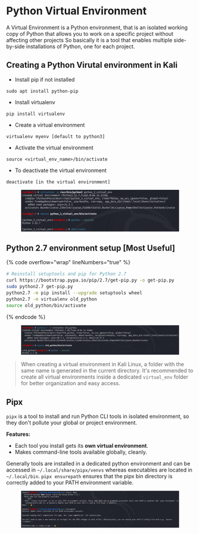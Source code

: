 # Python Virtual Environment

A Virtual Environment is a Python environment, that is an isolated working copy of Python that allows you to work on a specific project without affecting other projects So basically it is a tool that enables multiple side-by-side installations of Python, one for each project.

## Creating a Python Virutal environment in Kali

* Install pip if not installed

```
sudo apt install python-pip
```

* Install virtualenv

```
pip install virtualenv
```

* Create a virtual environment

```
virtualenv myenv [default to python3]
```

* Activate the virtual environment

```
source <virtual_env_name>/bin/activate
```

* To deactivate the virtual environment

```
deactivate [in the virtual environment]
```

<figure><img src="../../../.gitbook/assets/image (69).png" alt=""><figcaption></figcaption></figure>

## Python 2.7 environment setup \[Most Useful]

{% code overflow="wrap" lineNumbers="true" %}
```bash
# Reinstall setuptools and pip for Python 2.7
curl https://bootstrap.pypa.io/pip/2.7/get-pip.py -o get-pip.py
sudo python2.7 get-pip.py
python2.7 -m pip install --upgrade setuptools wheel
python2.7 -m virtualenv old_python
source old_python/bin/activate
```
{% endcode %}

<figure><img src="../../../.gitbook/assets/image (68).png" alt=""><figcaption></figcaption></figure>

> When creating a virtual environment in Kali Linux, a folder with the same name is generated in the current directory. It's recommended to create all virtual environments inside a dedicated `virtual_env` folder for better organization and easy access.

## Pipx

`pipx` is a tool to install and run Python CLI tools in isolated environment, so they don't pollute your global or project environment.&#x20;

**Features:**&#x20;

* Each tool you install gets its **own virtual environment**.
* Makes command-line tools available globally, cleanly.

Generally tools are installed in a dedicated python environment and can be accessed in `~/.local/share/pipx/venvs` whereas executables are located in `~/.local/bin`. `pipx ensurepath` ensures that the pipx bin directory is correctly added to your PATH environment variable. &#x20;

<figure><img src="../../../.gitbook/assets/image (71).png" alt=""><figcaption></figcaption></figure>

